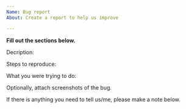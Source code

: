 ```yaml
---
Name: Bug report
About: Create a report to help us improve

---
```


**Fill out the sections below.**

Decription:

Steps to reproduce:

What you were trying to do:

Optionally, attach screenshots of the bug.

If there is anything you need to tell us/me, please make a note below.
